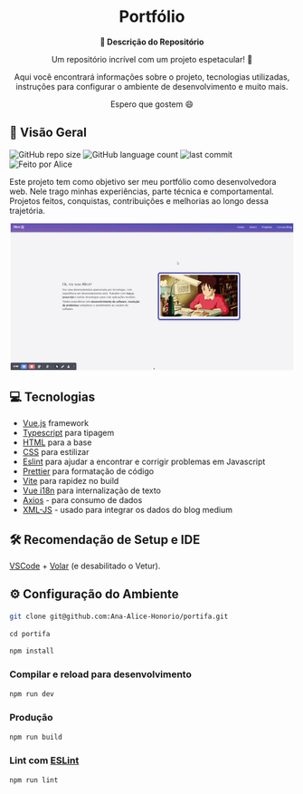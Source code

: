 <h1 align="center">Portfólio</h1>

<div align="center">
  <strong>🚀 Descrição do Repositório </strong>
</div>

<div align="center">
  <p>Um repositório incrível com um projeto espetacular! 🎉</p>
  <p>Aqui você encontrará informações sobre o projeto, tecnologias utilizadas, instruções para configurar o ambiente de desenvolvimento e muito mais.</p>
  <p>Espero que gostem 😄</p>
</div>

## 🔭 Visão Geral

![GitHub repo size](https://img.shields.io/github/repo-size/Ana-Alice-Honorio/portifa?style=for-the-badge)
![GitHub language count](https://img.shields.io/github/languages/count/Ana-Alice-Honorio/portifa?style=for-the-badge)
![last commit](https://img.shields.io/github/last-commit/Ana-Alice-Honorio/portifa?style=for-the-badge")
![Feito por Alice](https://img.shields.io/badge/feito-por%20Alice-D818A5")

Este projeto tem como objetivo ser meu portfólio como desenvolvedora web. Nele trago minhas experiências, parte técnica e comportamental. Projetos feitos, conquistas, contribuições e melhorias ao longo dessa trajetória.

<div  align="center">
  <img src="./src/assets/images/portifa.gif" width="500px" />
</div>

## 💻 Tecnologias

- [Vue.js](https://vuejs.org/guide/quick-start.html) framework
- [Typescript](https://www.typescriptlang.org/) para tipagem
- [HTML](https://developer.mozilla.org/pt-BR/docs/Web/HTML) para a base
- [CSS](https://www.w3schools.com/cssref/index.php) para estilizar
- [Eslint](https://eslint.org/) para ajudar a encontrar e corrigir problemas em Javascript
- [Prettier](https://prettier.io/) para formatação de código
- [Vite](https://vite.dev/guide/) para rapidez no build
- [Vue i18n](https://vue-i18n.intlify.dev/) para internalização de texto
- [Axios](https://www.npmjs.com/package/axios) - para consumo de dados
- [XML-JS](https://www.npmjs.com/package/xml-js) - usado para integrar os dados do blog medium

## 🛠 Recomendação de Setup e IDE

[VSCode](https://code.visualstudio.com/) + [Volar](https://marketplace.visualstudio.com/items?itemName=Vue.volar) (e desabilitado o Vetur).

## ⚙️ Configuração do Ambiente

```sh
git clone git@github.com:Ana-Alice-Honorio/portifa.git
```

```
cd portifa
```

```sh
npm install
```

### Compilar e reload para desenvolvimento

```sh
npm run dev
```

### Produção

```sh
npm run build
```

### Lint com [ESLint](https://eslint.org/)

```sh
npm run lint
```

